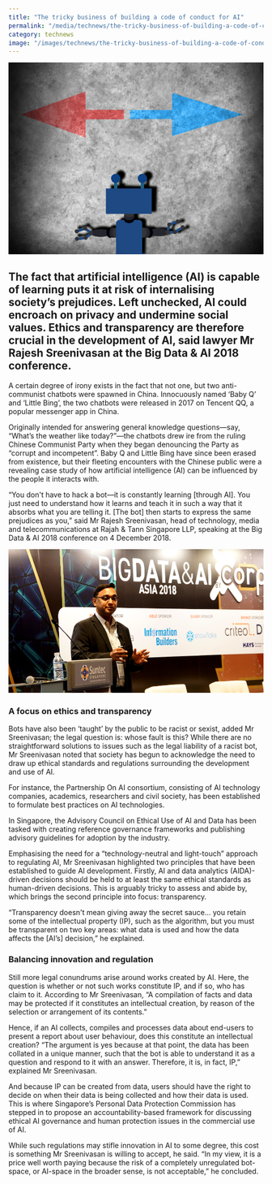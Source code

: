 ```yaml
---
title: "The tricky business of building a code of conduct for AI"
permalink: "/media/technews/the-tricky-business-of-building-a-code-of-conduct-for-ai"
category: technews
image: "/images/technews/the-tricky-business-of-building-a-code-of-conduct-for-ai-part1.png"
---
```


![The tricky business of building a code of conduct for AI](/images/technews/the-tricky-business-of-building-a-code-of-conduct-for-ai-part1.png)
      
The fact that artificial intelligence (AI) is capable of learning puts it at risk of internalising society’s prejudices. Left unchecked, AI could encroach on privacy and undermine social values. Ethics and transparency are therefore crucial in the development of AI, said lawyer Mr Rajesh Sreenivasan at the Big Data & AI 2018 conference. 
---
 
A certain degree of irony exists in the fact that not one, but two anti-communist chatbots were spawned in China. Innocuously named ‘Baby Q’ and ‘Little Bing’, the two chatbots were released in 2017 on Tencent QQ, a popular messenger app in China.

Originally intended for answering general knowledge questions—say, “What’s the weather like today?”—the chatbots drew ire from the ruling Chinese Communist Party when they began denouncing the Party as “corrupt and incompetent”. Baby Q and Little Bing have since been erased from existence, but their fleeting encounters with the Chinese public were a revealing case study of how artificial intelligence (AI) can be influenced by the people it interacts with.

“You don't have to hack a bot—it is constantly learning [through AI]. You just need to understand how it learns and teach it in such a way that it absorbs what you are telling it. [The bot] then starts to express the same prejudices as you,” said Mr Rajesh Sreenivasan, head of technology, media and telecommunications at Rajah & Tann Singapore LLP, speaking at the Big Data & AI 2018 conference on 4 December 2018. 

![Rajesh Sreenivasan, head of technology, media and telecommunications at Rajah & Tann Singapore LLP, speaking at the Big Data & AI 2018 conference on 4 December 2018](/images/technews/the-tricky-business-of-building-a-code-of-conduct-for-ai-part2.png)

### **A focus on ethics and transparency**

Bots have also been ‘taught’ by the public to be racist or sexist, added Mr Sreenivasan; the legal question is: whose fault is this? While there are no straightforward solutions to issues such as the legal liability of a racist bot, Mr Sreenivasan noted that society has begun to acknowledge the need to draw up ethical standards and regulations surrounding the development and use of AI.

For instance, the Partnership On AI consortium, consisting of AI technology companies, academics, researchers and civil society, has been established to formulate best practices on AI technologies.

In Singapore, the Advisory Council on Ethical Use of AI and Data has been tasked with creating reference governance frameworks and publishing advisory guidelines for adoption by the industry. 

Emphasising the need for a “technology-neutral and light-touch” approach to regulating AI, Mr Sreenivasan highlighted two principles that have been established to guide AI development. Firstly, AI and data analytics (AIDA)-driven decisions should be held to at least the same ethical standards as human-driven decisions. This is arguably tricky to assess and abide by, which brings the second principle into focus: transparency.

“Transparency doesn't mean giving away the secret sauce… you retain some of the intellectual property (IP), such as the algorithm, but you must be transparent on two key areas: what data is used and how the data affects the [AI’s] decision,” he explained.

### **Balancing innovation and regulation**

Still more legal conundrums arise around works created by AI. Here, the question is whether or not such works constitute IP, and if so, who has claim to it. According to Mr Sreenivasan, “A compilation of facts and data may be protected if it constitutes an intellectual creation, by reason of the selection or arrangement of its contents.”

Hence, if an AI collects, compiles and processes data about end-users to present a report about user behaviour, does this constitute an intellectual creation? “The argument is yes because at that point, the data has been collated in a unique manner, such that the bot is able to understand it as a question and respond to it with an answer. Therefore, it is, in fact, IP,” explained Mr Sreenivasan. 

And because IP can be created from data, users should have the right to decide on when their data is being collected and how their data is used. This is where Singapore’s Personal Data Protection Commission has stepped in to propose an accountability-based framework for discussing ethical AI governance and human protection issues in the commercial use of AI.

While such regulations may stifle innovation in AI to some degree, this cost is something Mr Sreenivasan is willing to accept, he said. “In my view, it is a price well worth paying because the risk of a completely unregulated bot-space, or AI-space in the broader sense, is not acceptable,” he concluded.
